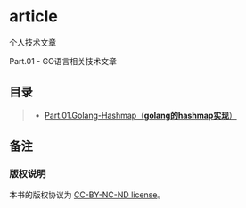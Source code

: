 # article
个人技术文章

Part.01 - GO语言相关技术文章

## 目录

> - [Part.01.Golang-Hashmap（**golang的hashmap实现**）](./golang/map.md)

## 备注
### 版权说明
本书的版权协议为 [CC-BY-NC-ND license](https://creativecommons.org/licenses/by-nc-nd/3.0/deed.zh)。

